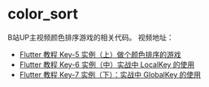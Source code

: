 # color_sort

B站UP主视频颜色排序游戏的相关代码。
视频地址：
* [Flutter 教程 Key-5 实例（上）做个颜色排序的游戏](https://www.bilibili.com/video/BV1uA411v7tk)
* [Flutter 教程 Key-6 实例（中）实战中 LocalKey 的使用](https://www.bilibili.com/video/BV1ia4y1a7Wx)
* [Flutter 教程 Key-7 实例（下）：实战中 GlobalKey 的使用](https://www.bilibili.com/video/BV1QD4y1m73g)
